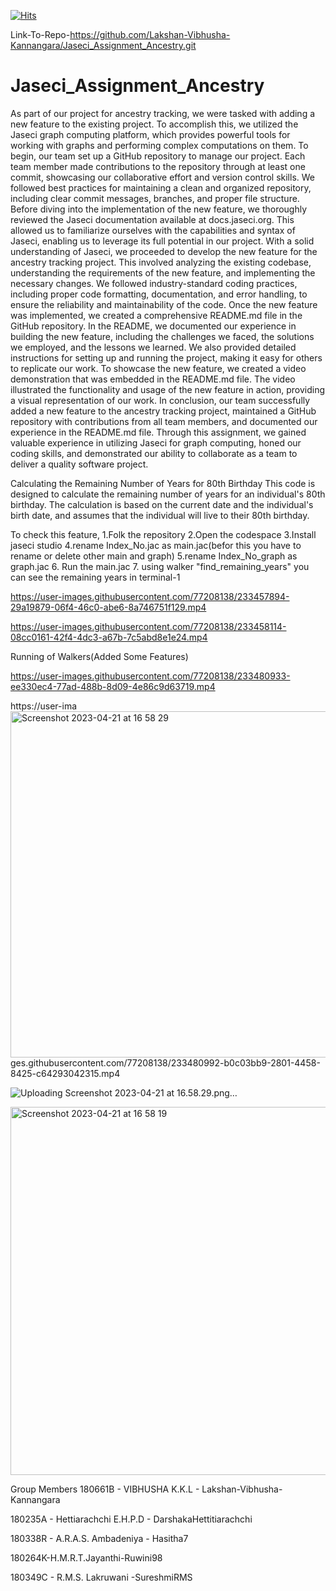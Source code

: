 [![Hits](https://hits.seeyoufarm.com/api/count/incr/badge.svg?url=https%3A%2F%2Fgithub.com%2FLakshan-Vibhusha-Kannangara%2FJaseci_Assignment_Ancestry&count_bg=%2379C83D&title_bg=%23555555&icon=&icon_color=%23E7E7E7&title=hits&edge_flat=false)](https://hits.seeyoufarm.com)


Link-To-Repo-https://github.com/Lakshan-Vibhusha-Kannangara/Jaseci_Assignment_Ancestry.git
# Jaseci_Assignment_Ancestry


As part of our project for ancestry tracking, we were tasked with adding a new feature to the existing project. To accomplish this, we utilized the Jaseci graph computing platform, which provides powerful tools for working with graphs and performing complex computations on them.
To begin, our team set up a GitHub repository to manage our project. Each team member made contributions to the repository through at least one commit, showcasing our collaborative effort and version control skills. We followed best practices for maintaining a clean and organized repository, including clear commit messages, branches, and proper file structure.
Before diving into the implementation of the new feature, we thoroughly reviewed the Jaseci documentation available at docs.jaseci.org. This allowed us to familiarize ourselves with the capabilities and syntax of Jaseci, enabling us to leverage its full potential in our project.
With a solid understanding of Jaseci, we proceeded to develop the new feature for the ancestry tracking project. This involved analyzing the existing codebase, understanding the requirements of the new feature, and implementing the necessary changes. We followed industry-standard coding practices, including proper code formatting, documentation, and error handling, to ensure the reliability and maintainability of the code.
Once the new feature was implemented, we created a comprehensive README.md file in the GitHub repository. In the README, we documented our experience in building the new feature, including the challenges we faced, the solutions we employed, and the lessons we learned. We also provided detailed instructions for setting up and running the project, making it easy for others to replicate our work.
To showcase the new feature, we created a video demonstration that was embedded in the README.md file. The video illustrated the functionality and usage of the new feature in action, providing a visual representation of our work.
In conclusion, our team successfully added a new feature to the ancestry tracking project, maintained a GitHub repository with contributions from all team members, and documented our experience in the README.md file. Through this assignment, we gained valuable experience in utilizing Jaseci for graph computing, honed our coding skills, and demonstrated our ability to collaborate as a team to deliver a quality software project.


Calculating the Remaining Number of Years for 80th Birthday
This code is designed to calculate the remaining number of years 
for an individual's 80th birthday. The calculation is based on the 
current date and the individual's birth date, and assumes that the
individual will live to their 80th birthday.

To check this feature, 
1.Folk the repository
2.Open the codespace
3.Install jaseci studio
4.rename Index_No.jac as main.jac(befor this you have to rename or delete other main and graph)
5.rename Index_No_graph as graph.jac
6. Run the main.jac
7. using walker "find_remaining_years" you can see the remaining years in terminal-1



https://user-images.githubusercontent.com/77208138/233457894-29a19879-06f4-46c0-abe6-8a746751f129.mp4



https://user-images.githubusercontent.com/77208138/233458114-08cc0161-42f4-4dc3-a67b-7c5abd8e1e24.mp4


Running of Walkers(Added Some Features)





https://user-images.githubusercontent.com/77208138/233480933-ee330ec4-77ad-488b-8d09-4e86c9d63719.mp4



https://user-ima<img width="554" alt="Screenshot 2023-04-21 at 16 58 29" src="https://user-images.githubusercontent.com/77208138/233626732-d0f48f5a-59be-4a36-b817-9ec94ae9f337.png">
ges.githubusercontent.com/77208138/233480992-b0c03bb9-2801-4458-8425-c64293042315.mp4



![Uploading Screenshot 2023-04-21 at 16.58.29.png…]()





<img width="589" alt="Screenshot 2023-04-21 at 16 58 19" src="https://user-images.githubusercontent.com/77208138/233626776-fd079459-3278-4580-9c83-cfa18aec6d20.png">





Group Members
180661B - VIBHUSHA K.K.L - Lakshan-Vibhusha-Kannangara

180235A - Hettiarachchi E.H.P.D - DarshakaHettitiarachchi

180338R - A.R.A.S. Ambadeniya - Hasitha7

180264K-H.M.R.T.Jayanthi-Ruwini98

180349C - R.M.S. Lakruwani -SureshmiRMS

